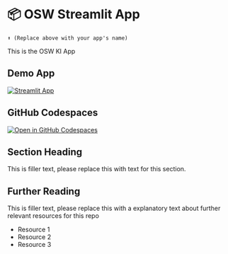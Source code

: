 # 📦 OSW Streamlit App
```
⬆️ (Replace above with your app's name)
```

This is the OSW KI App

## Demo App

[![Streamlit App](https://static.streamlit.io/badges/streamlit_badge_black_white.svg)](https://osw-ki-app.streamlit.app/)

## GitHub Codespaces

[![Open in GitHub Codespaces](https://github.com/codespaces/badge.svg)](https://codespaces.new/streamlit/app-starter-kit?quickstart=1)

## Section Heading

This is filler text, please replace this with text for this section.

## Further Reading

This is filler text, please replace this with a explanatory text about further relevant resources for this repo
- Resource 1
- Resource 2
- Resource 3
